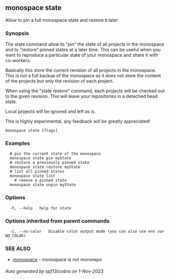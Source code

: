 ## monospace state

Allow to pin a full monospace state and restore it later

### Synopsis

The state command allow to "pin" the state of all projects in the monospace and
to "restore" pinned states at a later time. This can be useful when you want to 
reproduce a particular state of your monospace and share it with co-workers.

Basically this store the current revision of all projects in the monospace.
This is not a full backup of the monospace as it does not store the content of 
the projects but only the revision of each project.

When using the "state restore" command, each projects will be checked out to the
given revision. This will leave your repositories in a detached head state.

Local projects will be ignored and left as is.

This is highly experimental, any feedback will be greatly appreciated!

```
monospace state [flags]
```

### Examples

```
  # pin the current state of the monospace
  monospace state pin myState
  # restore a previously pinned state
  monospace state restore myState
  # list all pinned states
  monospace state list
	# remove a pinned state
  monospace state unpin myState
```

### Options

```
  -h, --help   help for state
```

### Options inherited from parent commands

```
  -C, --no-color   Disable color output mode (you can also use env var NO_COLOR)
```

### SEE ALSO

* [monospace](monospace.md)	 - monospace is not monorepo

###### Auto generated by spf13/cobra on 1-Nov-2023
